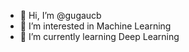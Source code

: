 - 👋 Hi, I’m @gugaucb
- 👀 I’m interested in Machine Learning
- 🌱 I’m currently learning Deep Learning


<!---
gugaucb/gugaucb is a ✨ special ✨ repository because its `README.md` (this file) appears on your GitHub profile.
You can click the Preview link to take a look at your changes.
--->
